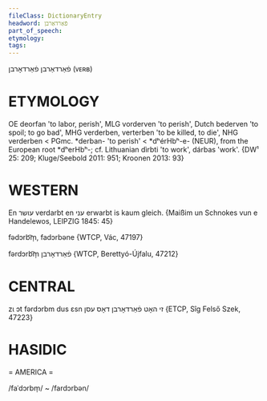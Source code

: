 ```yaml
---
fileClass: DictionaryEntry
headword: פֿאַרדאַרבן
part_of_speech: 
etymology: 
tags: 
---
```

פֿאַרדאַרבן
פֿאַרדאָרבן
(ᴠᴇʀʙ)

ETYMOLOGY
===========
OE deorfan 'to labor, perish', MLG vorderven 'to perish', Dutch bederven 'to spoil; to go bad', MHG verderben, verterben 'to be killed, to die', NHG verderben < PGmc. *derban- 'to perish' < *dʰérHbʰ-e- (NEUR), from the European root *dʰerHbʰ-; cf. Lithuanian dìrbti 'to work', dárbas 'work'. 
{DW¹ 25: 209; Kluge/Seebold 2011: 951; Kroonen 2013: 93}

WESTERN
========

En עושר verdarbt en עני erwarbt is kaum gleich.
{Maißim un Schnokes vun e Handelewos, LEIPZIG 1845: 45}

fədɔrb͡m̩, fadɔrbəne {WTCP, Vác, 47197}

fərdɔrb͡m̩ פֿאַרדאָרבן {WTCP, Berettyó-Újfalu, 47212}

CENTRAL
========

zɩ ɔt fərdɔrbm dus ɛsn זי האָט פֿאַרדאָרבן דאָס עסן {ETCP, Sîg Felső Szek, 47223}

HASIDIC
=======
= AMERICA = 

/faˈdɔrbm̩/ ~ /fardɔrbən/